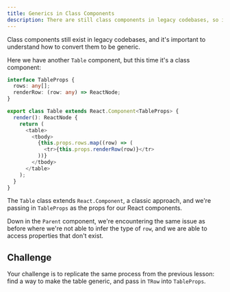 ```yaml
---
title: Generics in Class Components
description: There are still class components in legacy codebases, so it's important to understand how to make them generic.
---
```


Class components still exist in legacy codebases, and it's important to understand how to convert them to be generic.

Here we have another `Table` component, but this time it's a class component:

```typescript
interface TableProps {
  rows: any[];
  renderRow: (row: any) => ReactNode;
}

export class Table extends React.Component<TableProps> {
  render(): ReactNode {
    return (
      <table>
        <tbody>
          {this.props.rows.map((row) => (
            <tr>{this.props.renderRow(row)}</tr>
          ))}
        </tbody>
      </table>
    );
  }
}
```

The `Table` class extends `React.Component`, a classic approach, and we're passing in `TableProps` as the props for our React components.

Down in the `Parent` component, we're encountering the same issue as before where we're not able to infer the type of `row`, and we are able to access properties that don't exist.

## Challenge

Your challenge is to replicate the same process from the previous lesson: find a way to make the table generic, and pass in `TRow` into `TableProps`.
